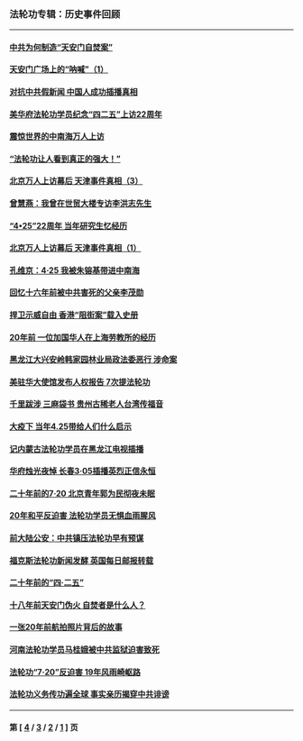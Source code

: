 ### 法轮功专辑：历史事件回顾
---
#### [中共为何制造“天安门自焚案”](../../pages/nf5793/n13183270.md?10020430) 
#### [天安门广场上的“呐喊”（1）](../../pages/nf5793/n13105277.md?10020430) 
#### [对抗中共假新闻 中国人成功插播真相](../../pages/nf5793/n12910618.md?10020430) 
#### [美华府法轮功学员纪念“四二五”上访22周年](../../pages/nf5793/n12904445.md?10020430) 
#### [震惊世界的中南海万人上访](../../pages/nf5793/n12903976.md?10020430) 
#### [“法轮功让人看到真正的强大！”](../../pages/nf5793/n12903195.md?10020430) 
#### [北京万人上访幕后 天津事件真相（3）](../../pages/nf5793/n12902807.md?10020430) 
#### [曾慧燕：我曾在世贸大楼专访李洪志先生](../../pages/nf5793/n12898729.md?10020430) 
#### [“4•25”22周年 当年研究生忆经历](../../pages/nf5793/n12894152.md?10020430) 
#### [北京万人上访幕后 天津事件真相（1）](../../pages/nf5793/n12885174.md?10020430) 
#### [孔维京：4·25 我被朱镕基带进中南海](../../pages/nf5793/n12864987.md?10020430) 
#### [回忆十六年前被中共害死的父亲李茂勋](../../pages/nf5793/n12880270.md?10020430) 
#### [捍卫示威自由 香港“阻街案”载入史册](../../pages/nf5793/n12811245.md?10020430) 
#### [20年前 一位加国华人在上海劳教所的经历](../../pages/nf5793/n12707932.md?10020430) 
#### [黑龙江大兴安岭韩家园林业局政法委恶行 涉命案](../../pages/nf5793/n12622815.md?10020430) 
#### [美驻华大使馆发布人权报告 7次提法轮功](../../pages/nf5793/n12520541.md?10020430) 
#### [千里跋涉 三麻袋书 贵州古稀老人台湾传福音](../../pages/nf5793/n12198750.md?10020430) 
#### [大疫下 当年4.25带给人们什么启示](../../pages/nf5793/n12058565.md?10020430) 
#### [记内蒙古法轮功学员在黑龙江电视插播](../../pages/nf5793/n11699194.md?10020430) 
#### [华府烛光夜悼 长春3·05插播英烈正信永恒](../../pages/nf5793/n11397432.md?10020430) 
#### [二十年前的7·20 北京青年郭为民彻夜未眠](../../pages/nf5793/n11354195.md?10020430) 
#### [20年和平反迫害 法轮功学员无惧血雨腥风](../../pages/nf5793/n11348279.md?10020430) 
#### [前大陆公安：中共镇压法轮功早有预谋](../../pages/nf5793/n11352168.md?10020430) 
#### [福克斯法轮功新闻发酵  英国每日邮报转载](../../pages/nf5793/n11285952.md?10020430) 
#### [二十年前的“四·二五”](../../pages/nf5793/n11207639.md?10020430) 
#### [十八年前天安门伪火 自焚者是什么人？](../../pages/nf5793/n10996556.md?10020430) 
#### [一张20年前航拍照片背后的故事](../../pages/nf5793/n10693797.md?10020430) 
#### [河南法轮功学员马桂娥被中共监狱迫害致死](../../pages/nf5793/n10684974.md?10020430) 
#### [法轮功“7‧20”反迫害 19年风雨崎岖路](../../pages/nf5793/n10570834.md?10020430) 
#### [法轮功义务传功遍全球 事实亲历揭穿中共诽谤](../../pages/nf5793/n10581061.md?10020430) 

---
#### 第 [ [4](./4.md?10020430) / [3](./3.md?10020430) / [2](./2.md?10020430) / [1](./1.md?10020430) ] 页
